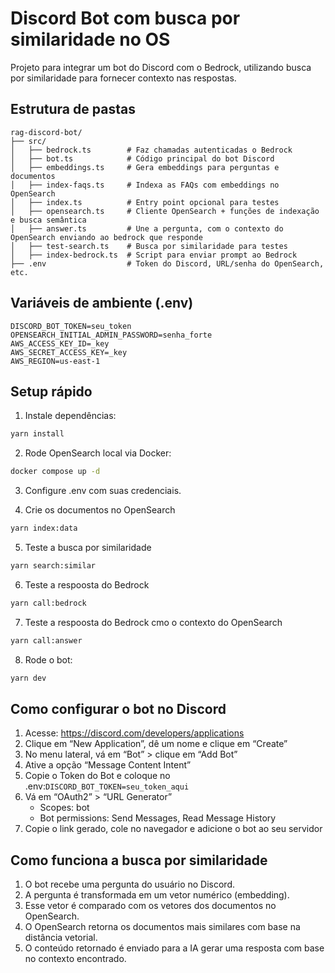 # Discord Bot com busca por similaridade no OS

Projeto para integrar um bot do Discord com o Bedrock, utilizando busca por similaridade para fornecer contexto nas respostas.

## Estrutura de pastas

```
rag-discord-bot/
├── src/
│   ├── bedrock.ts        # Faz chamadas autenticadas o Bedrock
│   ├── bot.ts            # Código principal do bot Discord
│   ├── embeddings.ts     # Gera embeddings para perguntas e documentos
│   ├── index-faqs.ts     # Indexa as FAQs com embeddings no OpenSearch
│   ├── index.ts          # Entry point opcional para testes
│   ├── opensearch.ts     # Cliente OpenSearch + funções de indexação e busca semântica
│   ├── answer.ts         # Une a pergunta, com o contexto do OpenSearch enviando ao bedrock que responde
│   ├── test-search.ts    # Busca por similaridade para testes
│   ├── index-bedrock.ts  # Script para enviar prompt ao Bedrock
├── .env                  # Token do Discord, URL/senha do OpenSearch, etc.
```


## Variáveis de ambiente (.env)

```env
DISCORD_BOT_TOKEN=seu_token
OPENSEARCH_INITIAL_ADMIN_PASSWORD=senha_forte
AWS_ACCESS_KEY_ID=_key
AWS_SECRET_ACCESS_KEY=_key
AWS_REGION=us-east-1
```

## Setup rápido

1. Instale dependências:
```bash
yarn install
```
2.	Rode OpenSearch local via Docker:
```bash
docker compose up -d
```
3.	Configure .env com suas credenciais.

4.  Crie os documentos no OpenSearch
```bash
yarn index:data
```
5. Teste a busca por similaridade
```bash
yarn search:similar
```
6. Teste a respoosta do Bedrock
```bash
yarn call:bedrock
```
7. Teste a respoosta do Bedrock cmo o contexto do OpenSearch
```bash
yarn call:answer
```
8.	Rode o bot:
```bash
yarn dev 
```

## Como configurar o bot no Discord
1.	Acesse: https://discord.com/developers/applications
2.	Clique em “New Application”, dê um nome e clique em “Create”
3.	No menu lateral, vá em “Bot” > clique em “Add Bot”
4.	Ative a opção “Message Content Intent”
5.	Copie o Token do Bot e coloque no .env:`DISCORD_BOT_TOKEN=seu_token_aqui`
6.	Vá em “OAuth2” > “URL Generator”
	-	Scopes: bot
	-	Bot permissions: Send Messages, Read Message History
7.	Copie o link gerado, cole no navegador e adicione o bot ao seu servidor

## Como funciona a busca por similaridade
1.	O bot recebe uma pergunta do usuário no Discord.
2.	A pergunta é transformada em um vetor numérico (embedding).
3.	Esse vetor é comparado com os vetores dos documentos no OpenSearch.
4.	O OpenSearch retorna os documentos mais similares com base na distância vetorial.
5.	O conteúdo retornado é enviado para a IA gerar uma resposta com base no contexto encontrado.